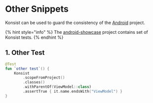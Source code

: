 # Other Snippets

Konsist can be used to guard the consistency of the [Android](https://www.android.com/) project.

{% hint style="info" %}
The [android-showcase](https://github.com/igorwojda/android-showcase) project contains set of Konsist tests.
{% endhint %}

## 1. Other Test

```kotlin
@Test
fun `other test`() {
    Konsist
        .scopeFromProject()
        .classes()
        .withParentOf(ViewModel::class)
        .assertTrue { it.name.endsWith("ViewModel") }
}
```

